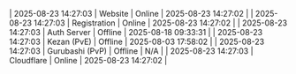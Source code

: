| 2025-08-23 14:27:03 | Website | Online | 2025-08-23 14:27:02 |
| 2025-08-23 14:27:03 | Registration | Online | 2025-08-23 14:27:02 |
| 2025-08-23 14:27:03 | Auth Server | Offline | 2025-08-18 09:33:31 |
| 2025-08-23 14:27:03 | Kezan (PvE) | Offline | 2025-08-03 17:58:02 |
| 2025-08-23 14:27:03 | Gurubashi (PvP) | Offline | N/A |
| 2025-08-23 14:27:03 | Cloudflare | Online | 2025-08-23 14:27:02 |
